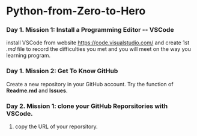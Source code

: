 # Python-from-Zero-to-Hero
### Day 1. Mission 1: Install a Programming Editor -- VSCode 
install VSCode from website https://code.visualstudio.com/ and create 1st *.md* file to record the difficulties you met and you will meet on the way you learning program.

### Day 1. Mission 2: Get To Know GitHub
Create a new repository in your GitHub account. Try the function of **Readme.md** and **Issues**.

### Day 2. Mission 1: clone your GitHub Reporsitories with VSCode.

1. copy the URL of your reporsitory.
